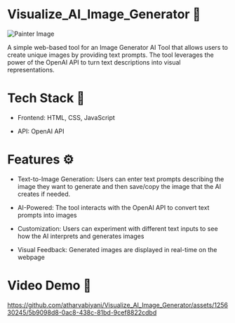 <h1>Visualize_AI_Image_Generator 🎨</h1>

<img src='https://media2.giphy.com/media/v1.Y2lkPTc5MGI3NjExeHQ1d3hsd3RjNHo3OWZiOWI5dThpZzJzZDF1czVmZTFwcjBhcnNnMyZlcD12MV9pbnRlcm5hbF9naWZfYnlfaWQmY3Q9Zw/dvNwhVCMyvEwSLPRem/giphy.gif' alt='Painter Image'>

A simple web-based tool for an Image Generator AI Tool that allows users to create unique images by providing text prompts. The tool leverages the power of the OpenAI API to turn text descriptions into visual representations.

<h1>Tech Stack 💼</h1>

- Frontend: HTML, CSS, JavaScript

- API: OpenAI API

<h1>Features ⚙️</h1>

- Text-to-Image Generation: Users can enter text prompts describing the image they want to generate and then save/copy the image that the AI creates if needed. 
  
- AI-Powered: The tool interacts with the OpenAI API to convert text prompts into images
  
- Customization: Users can experiment with different text inputs to see how the AI interprets and generates images
  
- Visual Feedback: Generated images are displayed in real-time on the webpage


<h1>Video Demo 🎥</h1>

https://github.com/atharvabiyani/Visualize_AI_Image_Generator/assets/125630245/5b9098d8-0ac8-438c-81bd-9cef8822cdbd



